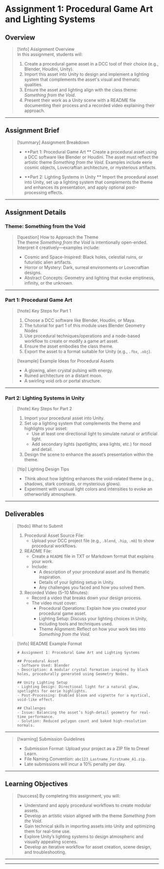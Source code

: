 # Assignment 1: Procedural Game Art and Lighting Systems

## Overview

> [!info] Assignment Overview  
> In this assignment, students will:
> 
> 1. Create a procedural game asset in a DCC tool of their choice (e.g., Blender, Houdini, Unity).
> 2. Import this asset into Unity to design and implement a lighting system that complements the asset's visual and thematic qualities.
> 3. Ensure the asset and lighting align with the class theme: _Something from the Void_.
> 4. Present their work as a Unity scene with a README file documenting their process and a recorded video explaining their approach.

---

## Assignment Brief

> [!summary] Assignment Breakdown
> 
> - **Part 1: Procedural Game Art ** 
>     Create a procedural asset using a DCC software like Blender or Houdini. The asset must reflect the artistic theme _Something from the Void_. 
> 	    Examples include eerie cosmic objects, Lovecraftian architecture, or mysterious artifacts.
>     
> - **Part 2: Lighting Systems in Unity ** 
>     Import the procedural asset into Unity, set up a lighting system that complements the theme and enhances its presentation, and apply optional post-processing effects.
>     

---

## Assignment Details

### Theme: Something from the Void

> [!question] How to Approach the Theme  
> The theme _Something from the Void_ is intentionally open-ended. Interpret it creatively—examples include:
> 
> - Cosmic and Space-Inspired: Black holes, celestial ruins, or futuristic alien artifacts.
> - Horror or Mystery: Dark, surreal environments or Lovecraftian designs.
> - Abstract Concepts: Geometry and lighting that evoke emptiness, infinity, or the unknown.

---

### Part 1: Procedural Game Art

> [!note] Key Steps for Part 1
> 
> 1. Choose a DCC software like Blender, Houdini, or Maya.
> 	1. The tutorial for part 1 of this module uses Blender Geometry Nodes
> 2. Use procedural techniques/operations and a node-based workflow to create or modify a game art asset.
> 3. Ensure the asset embodies the class theme.
> 4. Export the asset to a format suitable for Unity (e.g., `.fbx`, `.obj`).

> [!example] Example Ideas for Procedural Assets
> 
> - A glowing, alien crystal pulsing with energy.
> - Ruined architecture on a distant moon.
> - A swirling void orb or portal structure.

---

### Part 2: Lighting Systems in Unity

> [!note] Key Steps for Part 2
> 
> 1. Import your procedural asset into Unity.
> 2. Set up a lighting system that complements the theme and highlights your asset:
>     - Use at least one directional light to simulate natural or artificial light.
>     - Add secondary lights (spotlights, area lights, etc.) for mood and detail.
> 3. Design the scene to enhance the asset’s presentation within the theme.

> [!tip] Lighting Design Tips
> 
> - Think about how lighting enhances the void-related theme (e.g., shadows, stark contrasts, or mysterious glows).
> - Experiment with unusual light colors and intensities to evoke an otherworldly atmosphere.

---

## Deliverables

> [!todo] What to Submit
> 
> 1. Procedural Asset Source File:
>     - Upload your DCC project file (e.g., `.blend`, `.hip`, `.mb`) to show procedural workflows.
> 2. README File:
>     - Create a `README` file in TXT or Markdown format that explains your work.
>     - Include:
>         - A description of your procedural asset and its thematic inspiration.
>         - Details of your lighting setup in Unity.
>         - Any challenges you faced and how you solved them.
> 3. Recorded Video (5–10 Minutes):
>     - Record a video that breaks down your design process.
>     - The video must cover:
>         - Procedural Operations: Explain how you created your procedural game asset.
>         - Lighting Setup: Discuss your lighting choices in Unity, including tools and techniques used.
>         - Theme Alignment: Reflect on how your work ties into _Something from the Void_.

> [!info] README Example Format
> 
> ```
> # Assignment 1: Procedural Game Art and Lighting Systems
> 
> ## Procedural Asset
> - Software Used: Blender  
> - Description: A modular crystal formation inspired by black holes, procedurally generated using Geometry Nodes.
> 
> ## Unity Lighting Setup
> - Lighting Design: Directional light for a natural glow, spotlights for eerie highlights.  
> - Post-Processing: Enabled bloom and vignette for a mystical, void-like effect.
> 
> ## Challenges
> - Issue: Balancing the asset’s high-detail geometry for real-time performance.  
> - Solution: Reduced polygon count and baked high-resolution normals.  
> ```

---

> [!warning] Submission Guidelines
> 
> - Submission Format: Upload your project as a ZIP file to Drexel Learn.
> - File Naming Convention: `abc123_Lastname_Firstname_A1.zip`.
> - Late submissions will incur a 10% penalty per day.

---

## Learning Objectives

> [!success] By completing this assignment, you will:
> 
> - Understand and apply procedural workflows to create modular assets.
> - Develop an artistic vision aligned with the theme _Something from the Void_.
> - Gain technical skills in importing assets into Unity and optimizing them for real-time use.
> - Explore Unity’s lighting systems to design atmospheric and visually appealing scenes.
> - Develop an iterative workflow for asset creation, scene design, and troubleshooting.

---
---